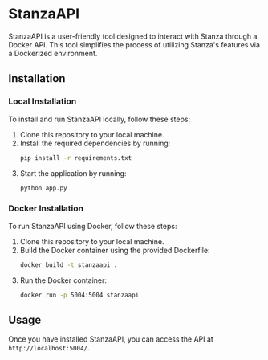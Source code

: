 # StanzaAPI

StanzaAPI is a user-friendly tool designed to interact with Stanza through a Docker API. This tool simplifies the process of utilizing Stanza's features via a Dockerized environment.

## Installation
### Local Installation
To install and run StanzaAPI locally, follow these steps:
1. Clone this repository to your local machine.
2. Install the required dependencies by running:
   ```bash
   pip install -r requirements.txt
   ```
3. Start the application by running:
   ```bash
   python app.py
   ```

### Docker Installation
To run StanzaAPI using Docker, follow these steps:
1. Clone this repository to your local machine.
2. Build the Docker container using the provided Dockerfile:
   ```bash
   docker build -t stanzaapi .
   ```
3. Run the Docker container:
   ```bash
   docker run -p 5004:5004 stanzaapi
   ```

## Usage
Once you have installed StanzaAPI, you can access the API at `http://localhost:5004/`.
